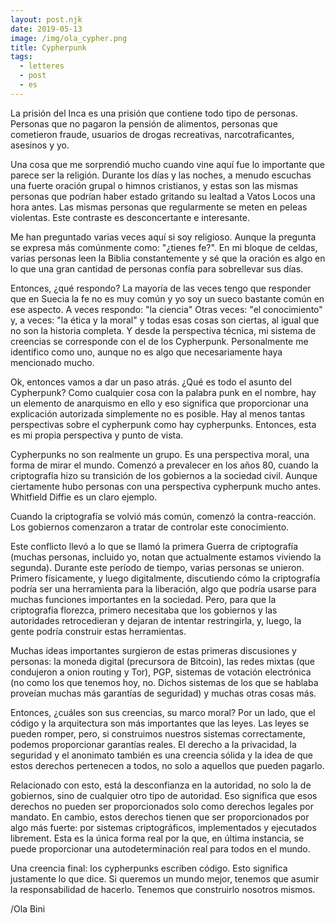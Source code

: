 ```yaml
---
layout: post.njk
date: 2019-05-13
image: /img/ola_cypher.png
title: Cypherpunk
tags:
  - letteres
  - post
  - es
---
```


La prisión del Inca es una prisión que contiene todo tipo de personas. Personas que no pagaron la pensión de alimentos, personas que cometieron fraude, usuarios de drogas recreativas, narcotraficantes, asesinos y yo.

Una cosa que me sorprendió mucho cuando vine aquí fue lo importante que parece ser la religión. Durante los días y las noches, a menudo escuchas una fuerte oración grupal o himnos cristianos, y estas son las mismas personas que podrían haber estado gritando su lealtad a Vatos Locos una hora antes. Las mismas personas que regularmente se meten en peleas violentas. Este contraste es desconcertante e interesante.

Me han preguntado varias veces aquí si soy religioso. Aunque la pregunta se expresa más comúnmente como: "¿tienes fe?". En mi bloque de celdas, varias personas leen la Biblia constantemente y sé que la oración es algo en lo que una gran cantidad de personas confía para sobrellevar sus días.

Entonces, ¿qué respondo? La mayoría de las veces tengo que responder que en Suecia la fe no es muy común y yo soy un sueco bastante común en ese aspecto. A veces respondo: "la ciencia" Otras veces: "el conocimiento" y, a veces: "la ética y la moral" y todas esas cosas son ciertas, al igual que no son la historia completa. Y desde la perspectiva técnica, mi sistema de creencias se corresponde con el de los Cypherpunk. Personalmente me identifico como uno, aunque no es algo que necesariamente haya mencionado mucho.

Ok, entonces vamos a dar un paso atrás. ¿Qué es todo el asunto del Cypherpunk? Como cualquier cosa con la palabra punk en el nombre, hay un elemento de anarquismo en ello y eso significa que proporcionar una explicación autorizada simplemente no es posible. Hay al menos tantas perspectivas sobre el cypherpunk como hay cypherpunks. Entonces, esta es mi propia perspectiva y punto de vista.

Cypherpunks no son realmente un grupo. Es una perspectiva moral, una forma de mirar el mundo. Comenzó a prevalecer en los años 80, cuando la criptografía hizo su transición de los gobiernos a la sociedad civil. Aunque ciertamente hubo personas con una perspectiva cypherpunk mucho antes. Whitfield Diffie es un claro ejemplo.

Cuando la criptografía se volvió más común, comenzó la contra-reacción. Los gobiernos comenzaron a tratar de controlar este conocimiento.

Este conflicto llevó a lo que se llamó la primera Guerra de criptografía (muchas personas, incluido yo, notan que actualmente estamos viviendo la segunda). Durante este período de tiempo, varias personas se unieron. Primero físicamente, y luego digitalmente, discutiendo cómo la criptografía podría ser una herramienta para la liberación, algo que podría usarse para muchas funciones importantes en la sociedad. Pero, para que la criptografía florezca, primero necesitaba que los gobiernos y las autoridades retrocedieran y dejaran de intentar restringirla, y, luego, la gente podría construir estas herramientas.

Muchas ideas importantes surgieron de estas primeras discusiones y personas: la moneda digital (precursora de Bitcoin), las redes mixtas (que condujeron a onion routing y Tor), PGP, sistemas de votación electrónica (no como los que tenemos hoy, no. Dichos sistemas de los que se hablaba proveían muchas más garantías de seguridad) y muchas otras cosas más.

Entonces, ¿cuáles son sus creencias, su marco moral? Por un lado, que el código y la arquitectura son más importantes que las leyes. Las leyes se pueden romper, pero, si construimos nuestros sistemas correctamente, podemos proporcionar garantías reales. El derecho a la privacidad, la seguridad y el anonimato también es una creencia sólida y la idea de que estos derechos pertenecen a todos, no solo a aquellos que pueden pagarlo.

Relacionado con esto, está la desconfianza en la autoridad, no solo la de gobiernos, sino de cualquier otro tipo de autoridad. Eso significa que esos derechos no pueden ser proporcionados solo como derechos legales por mandato. En cambio, estos derechos tienen que ser proporcionados por algo más fuerte: por sistemas criptográficos, implementados y ejecutados librement. Esta es la única forma real por la que, en última instancia, se puede proporcionar una autodeterminación real para todos en el mundo.

Una creencia final: los cypherpunks escriben código. Esto significa justamente lo que dice. Si queremos un mundo mejor, tenemos que asumir la responsabilidad de hacerlo. Tenemos que construirlo nosotros mismos.

/Ola Bini

